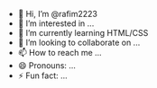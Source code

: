 - 👋 Hi, I’m @rafim2223
- 👀 I’m interested in ...
- 🌱 I’m currently learning HTML/CSS 
- 💞️ I’m looking to collaborate on ...
- 📫 How to reach me ...
- 😄 Pronouns: ...
- ⚡ Fun fact: ...

<!---
rafim2223/rafim2223 is a ✨ special ✨ repository because its `README.md` (this file) appears on your GitHub profile.
You can click the Preview link to take a look at your changes.
--->

